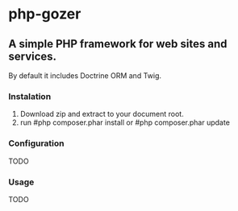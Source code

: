 # php-gozer
<h2>A simple PHP framework for web sites and services.</h2>

By default it includes Doctrine ORM and Twig.

<h3>Instalation</h3>

1) Download zip and extract to your document root.
2) run #php composer.phar install or #php composer.phar update

<h3>Configuration</h3>

TODO

<h3>Usage</h3>

TODO

